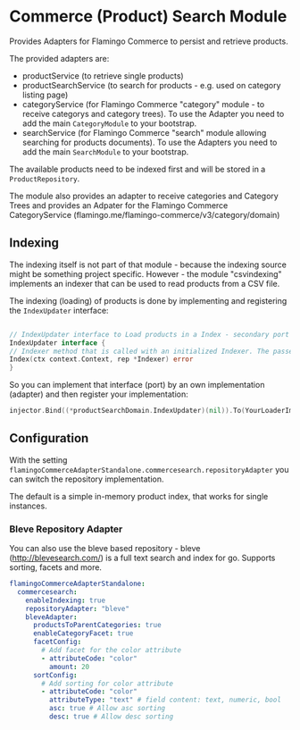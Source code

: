 # Commerce (Product) Search Module

Provides Adapters for Flamingo Commerce to persist and retrieve products.

The provided adapters are:

* productService (to retrieve single products)
* productSearchService (to search for products - e.g. used on category listing page)
* categoryService (for Flamingo Commerce "category" module - to receive categorys and category trees). To use the
  Adapter you need to add the main `CategoryModule` to your bootstrap.
* searchService (for Flamingo Commerce "search" module allowing searching for products documents). To use the Adapters
  you need to add the main `SearchModule` to your bootstrap.

The available products need to be indexed first and will be stored in a `ProductRepository`.

The module also provides an adapter to receive categories and Category Trees and provides an Adpater for the Flamingo
Commerce CategoryService (flamingo.me/flamingo-commerce/v3/category/domain)

## Indexing

The indexing itself is not part of that module - because the indexing source might be something project specific.
However - the module "csvindexing" implements an indexer that can be used to read products from a CSV file.

The indexing (loading) of products is done by implementing and registering the `IndexUpdater` interface:

```go

// IndexUpdater interface to Load products in a Index - secondary port
IndexUpdater interface {
// Indexer method that is called with an initialized Indexer. The passed Indexer provides helpers to update the Repository
Index(ctx context.Context, rep *Indexer) error
}
```

So you can implement that interface (port) by an own implementation (adapter) and then register your implementation:

```go
injector.Bind((*productSearchDomain.IndexUpdater)(nil)).To(YourLoaderImplementation)
```

## Configuration

With the setting
`flamingoCommerceAdapterStandalone.commercesearch.repositoryAdapter` you can switch the repository implementation.

The default is a simple in-memory product index, that works for single instances.

### Bleve Repository Adapter

You can also use the bleve based repository - bleve (http://blevesearch.com/) is a full text search and index for go.
Supports sorting, facets and more.

```yaml
flamingoCommerceAdapterStandalone:
  commercesearch:
    enableIndexing: true
    repositoryAdapter: "bleve"
    bleveAdapter:
      productsToParentCategories: true
      enableCategoryFacet: true
      facetConfig:
        # Add facet for the color attribute
        - attributeCode: "color"
          amount: 20
      sortConfig:
        # Add sorting for color attribute
        - attributeCode: "color"
          attributeType: "text" # field content: text, numeric, bool
          asc: true # Allow asc sorting
          desc: true # Allow desc sorting
```